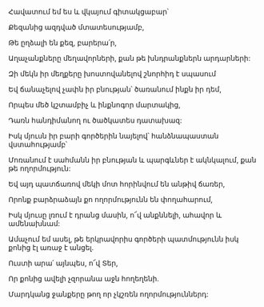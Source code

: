 Հավատում եմ ես և վկայում գիտակցաբար՝


Քեզանից ազդված մտատեսությամբ,


Թե ըղձալի են քեզ, բարերա՛ր,


Աղաչանքները մեղավորների, քան թե խնդրանքներն արդարների:


Զի մեկն իր մեղքերը խոստովանելով շնորհիդ է սպասում


Եվ ճանաչելով չափն իր բնության՝ ծառանում ինքն իր դեմ,


Որպես մեծ կշտամբիչ և ինքնոգոր մարտակից,


Դառն հանդիմանող ու ծածկատես դատախազ:


Իսկ մյուսն իր բարի գործերին նայելով՝ հանձնապաստան վստահությամբ՝


Մոռանում է սահմանն իր բնության և պարգևներ է ակնկալում, քան թե ողորմություն:


Եվ այդ պատճառով մեկի մոտ հորինվում են անթիվ ճառեր,


Որոնք բարձրաձայն քո ողորմությունն են փողահարում,


Իսկ մյուսը լռում է դրանց մասին, ո՜վ անքննելի, ահավոր և ամենախնամ:


Ամաչում եմ ասել, թե երկրավորիս գործերի պատմությունն իսկ քոնից էլ առաջ է անցել.


Ուստի արա՛ այնպես, ո՜վ Տեր,


Որ քոնից ավելի չզորանա աջն հողեղենի.


Մարդկանց ջանքերը թող որ չկշռեն ողորմություններդ: